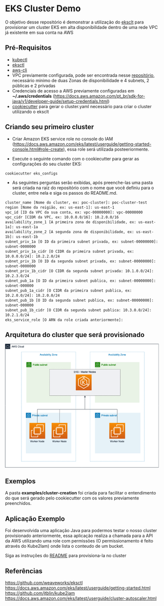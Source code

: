 # EKS Cluster Demo

O objetivo desse repositório é demonstrar a utilização do [eksclt](https://eksctl.io) para provisionar um cluster EKS em alta disponibilidade dentro de uma rede VPC já existente em sua conta na AWS

## Pré-Requisitos

* [kubectl](https://kubernetes.io/docs/tasks/tools/install-kubectl/)
* [eksctl](https://docs.aws.amazon.com/eks/latest/userguide/eksctl.html#installing-eksctl)
* [aws-cli](https://docs.aws.amazon.com/pt_br/cli/latest/userguide/cli-chap-install.html)
* VPC previamente configurada, pode ser encontrada nesse [repositório](https://github.com/BRCentralSA/aws-brazil-edu-series/blob/master/utils/vpc-template.yaml), necessário minimo de duas Zonas de disponibilidade e 4 subnets, 2 públicas e 2 privadas
* Credenciais de acesso a AWS previamente configuradas em **~/.aws/credentials** (https://docs.aws.amazon.com/pt_br/sdk-for-java/v1/developer-guide/setup-credentials.html)
* [cookiecutter](https://cookiecutter.readthedocs.io/en/1.7.0/index.html) para gerar o cluster.yaml necessário para criar o cluster utilizando o eksclt

## Criando seu primeiro cluster

* Criar Amazon EKS service role no console do IAM (https://docs.aws.amazon.com/eks/latest/userguide/getting-started-console.html#role-create), essa role será utilizada posteeriormente.

* Execute o seguinte comando com o cookiecutter para gerar as configurações do seu cluster EKS:
```shell
cookiecutter eks_configs
```

* As seguintes perguntas serão exibidas, após preenche-las uma pasta será criada na raiz do repositório com o nome que você definiu para o cluster, entre nela e siga os passos do README.md.

```
cluster_name [Nome do cluster, ex: poc-cluster]: poc-cluster-test
region [Nome da reigião, ex: us-east-1]: us-east-1
vpc_id [ID da VPC da sua conta, ex: vpc-00000000]: vpc-00000000
vpc_cidr [CIDR da VPC, ex: 10.0.0.0/16]: 10.2.0.0/16
availability_zone_1 [A primeira zona de disponibilidade, ex: us-east-1a]: us-east-1a
availability_zone_2 [A segunda zona de disponibilidade, ex: us-east-1b]: us-east-1b
subnet_priv_1a [O ID da primeira subnet privada, ex: subnet-00000000]: subnet-0000000
subnet_priv_1a_cidr [O CIDR da primeira subnet privada, ex: 10.0.0.0/24]: 10.2.2.0/24
subnet_priv_1b [O ID da segunda subnet privada, ex: subnet-00000000]: subnet-0000000
subnet_priv_1b_cidr [O CIDR da segunda subnet privada: 10.1.0.0/24]: 10.2.3.0/24
subnet_pub_1a [O ID da primeira subnet publica, ex: subnet-00000000]: subnet-000000
subnet_pub_1a_cidr [O CIDR da primeira subnet publica, ex: 10.2.0.0/24]: 10.2.0.0/24
subnet_pub_1b [O ID da segunda subnet publica, ex: subnet-00000000]: subnet-000000
subnet_pub_1b_cidr [O CIDR da segunda subnet publica: 10.3.0.0/24]: 10.2.1.0/24
eks_service_role [O ARN da role criada anteriormente]: 
```




## Arquitetura do cluster que será provisionado

<p align="center"> 
<img src="images/cluster_diagram.png">
</p>


## Exemplos

A pasta **examples/cluster-creation** foi criada para facilitar o entendimento do que será gerado pelo cookiecutter com os valores previamente preenchidos.

## Aplicação Exemplo

Foi desenvolvida uma aplicação Java para podermos testar o nosso cluster provisionado anteriormente, essa aplicação realiza a chamada para a API da AWS utilizando uma role com permissões (O permissionamento é feito através do Kube2Iam) onde lista o conteudo de um bucket.

Siga as instruções do [README](examples/java-application-example/README.md) para provisiona-la no cluster

## Referências

https://github.com/weaveworks/eksctl
https://docs.aws.amazon.com/eks/latest/userguide/getting-started.html
https://github.com/jtblin/kube2iam
https://docs.aws.amazon.com/eks/latest/userguide/cluster-autoscaler.html
